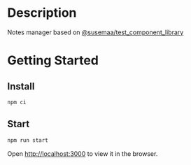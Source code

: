 # Description

Notes manager based on [@susemaa/test_component_library](https://github.com/susemaa/test_component_library)

# Getting Started

## Install

```bash
npm ci
```

## Start
```bash
npm run start
```

Open [http://localhost:3000](http://localhost:3000) to view it in the browser.
